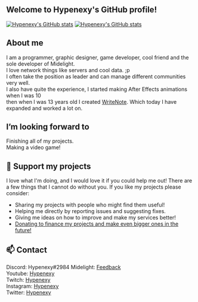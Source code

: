## Welcome to Hypenexy's GitHub profile!
[![Hypenexy's GitHub stats](https://github-readme-stats.vercel.app/api?username=Hypenexy&show_icons=true&theme=midnight-purple)](https://midelight.net)
[![Hypenexy's GitHub stats](https://github-readme-stats.vercel.app/api/top-langs?username=Hypenexy&show_icons=true&theme=midnight-purple&layout=compact)](https://midelight.net)

## About me

I am a programmer, graphic designer, game developer, cool friend and the sole developer of Midelight.  
I love network things like servers and cool data. ;p  
I often take the position as leader and can manage different communities very well.  
I also have quite the experience, I started making After Effects animations when I was 10  
then when I was 13 years old I created [WriteNote](https://midelight.net/WriteNote). Which today I have expanded and worked a lot on.

## I’m looking forward to

Finishing all of my projects.  
Making a video game!

## 💖 Support my projects

I love what I'm doing, and I would love it if you could help me out! There are a
few things that I cannot do without you. If you like my projects please consider:

- Sharing my projects with people who might find them useful!
- Helping me directly by reporting issues and suggesting fixes.
- Giving me ideas on how to improve and make my services better!
- [Donating to finance my projects and make even bigger ones in the future!](https://www.paypal.me/Hypenexy)

## 📫 Contact

Discord: Hypenexy#2984 
Midelight: [Feedback](https://midelight.net/feedback)  
Youtube: [Hypenexy](https://www.youtube.com/channel/UCx8ZxGX6wXorJVXlgnUFJLQ)  
Twitch: [Hypenexy](https://twitch.tv/Hypenexy)  
Instagram: [Hypenexy](https://instagram.com/Hypenexy)  
Twitter: [Hypenexy](https://twitter.com/hypenexy)  
